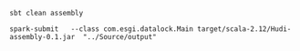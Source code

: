 
    sbt clean assembly
    
    spark-submit   --class com.esgi.datalock.Main target/scala-2.12/Hudi-assembly-0.1.jar  "../Source/output"
